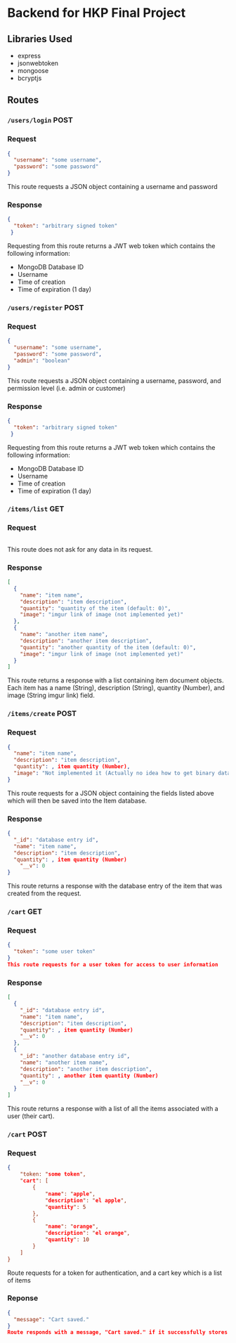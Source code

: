 # Backend for HKP Final Project
## Libraries Used
* express
* jsonwebtoken
* mongoose
* bcryptjs

## Routes
### `/users/login` POST
### Request
```json
{
  "username": "some username",
  "password": "some password"
}
```
This route requests a JSON object containing a username and password

### Response
```json
{
  "token": "arbitrary signed token"
 }
 ```
 Requesting from this route returns a JWT web token which contains the following information:
 * MongoDB Database ID
 * Username
 * Time of creation
 * Time of expiration (1 day)
 
### `/users/register` POST
### Request
```json
{
  "username": "some username",
  "password": "some password",
  "admin": "boolean"
}
```
This route requests a JSON object containing a username, password, and permission level (i.e. admin or customer)

### Response
```json
{
  "token": "arbitrary signed token"
 }
 ```
 Requesting from this route returns a JWT web token which contains the following information:
 * MongoDB Database ID
 * Username
 * Time of creation
 * Time of expiration (1 day)
 
 ### `/items/list` GET
 ### Request
 ```json
 ```
 This route does not ask for any data in its request.
 
 ### Response
 
```json
[
  {
    "name": "item name",
    "description": "item description",
    "quantity": "quantity of the item (default: 0)",
    "image": "imgur link of image (not implemented yet)"
  },
  {
    "name": "another item name",
    "description": "another item description",
    "quantity": "another quantity of the item (default: 0)",
    "image": "imgur link of image (not implemented yet)"
  }
]
```
This route returns a response with a list containing item document objects. Each item has a name (String), description (String), quantity (Number), and image (String imgur link) field.

### `/items/create` POST
### Request
```json
{
  "name": "item name",
  "description": "item description",
  "quantity": , item quantity (Number),
  "image": "Not implemented it (Actually no idea how to get binary data through json requests"
}
```
This route requests for a JSON object containing the fields listed above which will then be saved into the Item database.

### Response
```json
{
  "_id": "database entry id",
  "name": "item name",
  "description": "item description",
  "quantity": , item quantity (Number)
    "__v": 0
}
```
This route returns a response with the database entry of the item that was created from the request.

### `/cart` GET
### Request
```json
{
  "token": "some user token"
}
This route requests for a user token for access to user information
```

### Response
```json
[
  {
    "_id": "database entry id",
    "name": "item name",
    "description": "item description",
    "quantity": , item quantity (Number)
    "__v": 0
  },
  {
    "_id": "another database entry id",
    "name": "another item name",
    "description": "another item description",
    "quantity": , another item quantity (Number)
    "__v": 0
  }
]
```
This route returns a response with a list of all the items associated with a user (their cart).

### `/cart` POST
### Request
```json
{
    "token: "some token",
    "cart": [
        {
            "name": "apple",
            "description": "el apple",
            "quantity": 5
        },
        {
            "name": "orange",
            "description": "el orange",
            "quantity": 10
        }
    ]
}
```
Route requests for a token for authentication, and a cart key which is a list of items

### Reponse
```json
{
  "message": "Cart saved."
}
Route responds with a message, "Cart saved." if it successfully stores it in the database.
